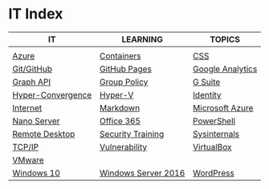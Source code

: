 # IT Index

|IT|LEARNING|TOPICS|
|---|---|---|
|||
|[Azure](azure-index)|[Containers](coding)|[CSS](web-pages)|
|[Git/GitHub](coding)|[GitHub Pages](web-pages)|[Google Analytics](web-pages)|
|[Graph API](coding#ms-graph-api)|[Group Policy](ms-windows#group-policy)|[G Suite](cloud#g-suite)|
|[Hyper-Convergence](infrastructure)|[Hyper-V](ms-windows)|[Identity](security)|
|[Internet](cloud)|[Markdown](web-pages)|[Microsoft Azure](cloud)|
|[Nano Server](ms-windows#nano-server)|[Office 365](cloud#office-365)|[PowerShell](coding)|
|[Remote Desktop](ms-windows#remote-desktop)|[Security Training](security)|[Sysinternals](ms-windows)|
|[TCP/IP](networking)|[Vulnerability](security)|[VirtualBox](linux)|
|[VMware](infrastructure#VMware)|||
|[Windows 10](ms-windows)|[Windows Server 2016](ms-windows#windows-server-2016)|[WordPress](web-pages#wordpress)|
